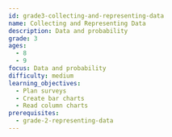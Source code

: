 ```yaml
---
id: grade3-collecting-and-representing-data
name: Collecting and Representing Data
description: Data and probability
grade: 3
ages:
  - 8
  - 9
focus: Data and probability
difficulty: medium
learning_objectives:
  - Plan surveys
  - Create bar charts
  - Read column charts
prerequisites:
  - grade-2-representing-data
---
```

